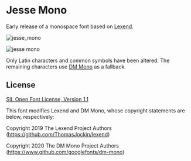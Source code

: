 # Jesse Mono
Early release of a monospace font based on [Lexend](https://lexend.com).

![jesse_mono](https://github.com/MadSimple/jesse-mono/assets/92187165/6771a71a-6e47-4aa8-8f63-c1cd46c8d6a2)

![jesse mono](https://github.com/MadSimple/jesse-mono/assets/92187165/e1947eb2-9dff-46a7-b0cb-cf01a05190d6)


Only Latin characters and common symbols have been altered.
The remaining characters use [DM Mono](https://fonts.google.com/specimen/DM+Mono) as a fallback.

## License

[SIL Open Font License, Version 1.1](http://scripts.sil.org/OFL)

This font modifies Lexend and DM Mono, whose copyright statements are below, respectively:

Copyright 2019 The Lexend Project Authors (https://github.com/ThomasJockin/lexend)

Copyright 2020 The DM Mono Project Authors (https://www.github.com/googlefonts/dm-mono)

